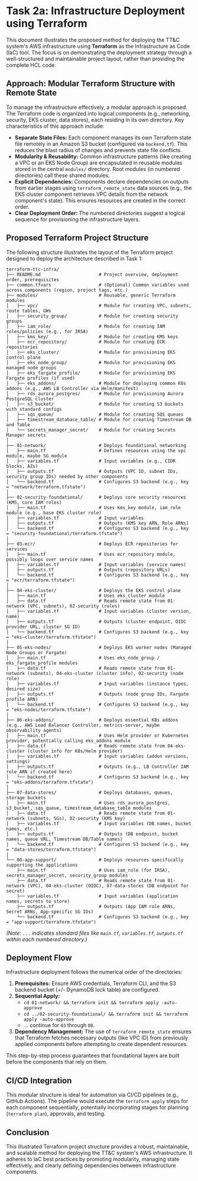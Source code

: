 # Task 2a: Infrastructure Deployment using Terraform

This document illustrates the proposed method for deploying the TT&C system's AWS infrastructure using **Terraform** as the Infrastructure as Code (IaC) tool. The focus is on demonstrating the deployment strategy through a well-structured and maintainable project layout, rather than providing the complete HCL code.

## Approach: Modular Terraform Structure with Remote State

To manage the infrastructure effectively, a modular approach is proposed. The Terraform code is organized into logical components (e.g., networking, security, EKS cluster, data stores), each residing in its own directory. Key characteristics of this approach include:

* **Separate State Files:** Each component manages its own Terraform state file remotely in an Amazon S3 bucket (configured via `backend.tf`). This reduces the blast radius of changes and prevents state file conflicts.
* **Modularity & Reusability:** Common infrastructure patterns (like creating a VPC or an EKS Node Group) are encapsulated in reusable modules stored in the central `modules/` directory. Root modules (in numbered directories) call these shared modules.
* **Explicit Dependencies:** Components declare dependencies on outputs from earlier stages using `terraform_remote_state` data sources (e.g., the EKS cluster component retrieves VPC details from the network component's state). This ensures resources are created in the correct order.
* **Clear Deployment Order:** The numbered directories suggest a logical sequence for provisioning the infrastructure layers.

## Proposed Terraform Project Structure

The following structure illustrates the layout of the Terraform project designed to deploy the architecture described in Task 1:

```plaintext
terraform-ttc-infra/
├── README.md                      # Project overview, deployment order, prerequisites
├── common.tfvars                  # (Optional) Common variables used across components (region, project tags, etc.)
├── modules/                       # Reusable, generic Terraform modules
│   ├── vpc/                       # Module for creating VPC, subnets, route tables, GWs
│   ├── security_group/            # Module for creating security groups
│   ├── iam_role/                  # Module for creating IAM roles/policies (e.g., for IRSA)
│   ├── kms_key/                   # Module for creating KMS keys
│   ├── ecr_repository/            # Module for creating ECR repositories
│   ├── eks_cluster/               # Module for provisioning EKS control plane
│   ├── eks_node_group/            # Module for provisioning EKS managed node groups
│   ├── eks_fargate_profile/       # Module for provisioning EKS Fargate profiles (if used)
│   ├── eks_addons/                # Module for deploying common K8s addons (e.g., AWS LB Controller via Helm/manifest)
│   ├── rds_aurora_postgres/       # Module for provisioning Aurora PostgreSQL cluster
│   ├── s3_bucket/                 # Module for creating S3 buckets with standard configs
│   ├── sqs_queue/                 # Module for creating SQS queues
│   ├── timestream_database_table/ # Module for creating Timestream DB and Table
│   └── secrets_manager_secret/    # Module for creating Secrets Manager secrets
│
├── 01-network/                    # Deploys foundational networking
│   ├── main.tf                    # Defines resources using the vpc module, maybe SG module
│   ├── variables.tf               # Input variables (e.g., CIDR blocks, AZs)
│   ├── outputs.tf                 # Outputs (VPC ID, subnet IDs, security group IDs) needed by other components
│   └── backend.tf                 # Configures S3 backend (e.g., key = "network/terraform.tfstate")
│
├── 02-security-foundational/      # Deploys core security resources (KMS, core IAM roles)
│   ├── main.tf                    # Uses kms_key module, iam_role module (e.g., base EKS cluster role)
│   ├── variables.tf               # Input variables
│   ├── outputs.tf                 # Outputs (KMS key ARN, Role ARNs)
│   └── backend.tf                 # Configures S3 backend (e.g., key = "security-foundational/terraform.tfstate")
│
├── 03-ecr/                        # Deploys ECR repositories for services
│   ├── main.tf                    # Uses ecr_repository module, possibly loops over service names
│   ├── variables.tf               # Input variables (service names)
│   ├── outputs.tf                 # Outputs (repository URLs)
│   └── backend.tf                 # Configures S3 backend (e.g., key = "ecr/terraform.tfstate")
│
├── 04-eks-cluster/                # Deploys the EKS control plane
│   ├── main.tf                    # Uses eks_cluster module
│   ├── data.tf                    # Reads remote state from 01-network (VPC, subnets), 02-security (roles)
│   ├── variables.tf               # Input variables (cluster version, name)
│   ├── outputs.tf                 # Outputs (cluster endpoint, OIDC provider URL, cluster SG ID)
│   └── backend.tf                 # Configures S3 backend (e.g., key = "eks-cluster/terraform.tfstate")
│
├── 05-eks-nodes/                  # Deploys EKS worker nodes (Managed Node Groups or Fargate)
│   ├── main.tf                    # Uses eks_node_group / eks_fargate_profile modules
│   ├── data.tf                    # Reads remote state from 01-network (subnets), 04-eks-cluster (cluster info), 02-security (node role)
│   ├── variables.tf               # Input variables (instance types, desired size)
│   ├── outputs.tf                 # Outputs (node group IDs, Fargate profile ARN)
│   └── backend.tf                 # Configures S3 backend (e.g., key = "eks-nodes/terraform.tfstate")
│
├── 06-eks-addons/                 # Deploys essential K8s addons (e.g., AWS Load Balancer Controller, metrics-server, maybe observability agents)
│   ├── main.tf                    # Uses Helm provider or Kubernetes provider, potentially calling eks_addons module
│   ├── data.tf                    # Reads remote state from 04-eks-cluster (cluster info for K8s/Helm provider)
│   ├── variables.tf               # Input variables (addon versions, settings)
│   ├── outputs.tf                 # Outputs (e.g., LB Controller IAM role ARN if created here)
│   └── backend.tf                 # Configures S3 backend (e.g., key = "eks-addons/terraform.tfstate")
│
├── 07-data-stores/                # Deploys databases, queues, storage buckets
│   ├── main.tf                    # Uses rds_aurora_postgres, s3_bucket, sqs_queue, timestream_database_table modules
│   ├── data.tf                    # Reads remote state from 01-network (subnets, SGs), 02-security (KMS key)
│   ├── variables.tf               # Input variables (DB names, bucket names, etc.)
│   ├── outputs.tf                 # Outputs (DB endpoint, bucket names, queue URL, Timestream DB/Table names)
│   └── backend.tf                 # Configures S3 backend (e.g., key = "data-stores/terraform.tfstate")
│
└── 08-app-support/                # Deploys resources specifically supporting the applications
    ├── main.tf                    # Uses iam_role (for IRSA), secrets_manager_secret, security_group modules
    ├── data.tf                    # Reads remote state from 01-network (VPC), 04-eks-cluster (OIDC), 07-data-stores (DB endpoint for secret)
    ├── variables.tf               # Input variables (application names, secrets to store)
    ├── outputs.tf                 # Outputs (App IAM role ARNs, Secret ARNs, App-specific SG IDs)
    └── backend.tf                 # Configures S3 backend (e.g., key = "app-support/terraform.tfstate")
```

*(Note: `...` indicates standard files like `main.tf`, `variables.tf`, `outputs.tf` within each numbered directory.)*

## Deployment Flow

Infrastructure deployment follows the numerical order of the directories:

1.  **Prerequisites:** Ensure AWS credentials, Terraform CLI, and the S3 backend bucket (+/- DynamoDB lock table) are configured.
2.  **Sequential Apply:**
    * `cd 01-network/ && terraform init && terraform apply -auto-approve`
    * `cd ../02-security-foundational/ && terraform init && terraform apply -auto-approve`
    * ... continue for `03` through `08`.
3.  **Dependency Management:** The use of `terraform_remote_state` ensures that Terraform fetches necessary outputs (like VPC ID) from previously applied components before attempting to create dependent resources.

This step-by-step process guarantees that foundational layers are built before the components that rely on them.

## CI/CD Integration

This modular structure is ideal for automation via CI/CD pipelines (e.g., GitHub Actions). The pipeline would execute the `terraform apply` steps for each component sequentially, potentially incorporating stages for planning (`terraform plan`), approvals, and testing.

## Conclusion

This illustrated Terraform project structure provides a robust, maintainable, and scalable method for deploying the TT&C system's AWS infrastructure. It adheres to IaC best practices by promoting modularity, managing state effectively, and clearly defining dependencies between infrastructure components.
